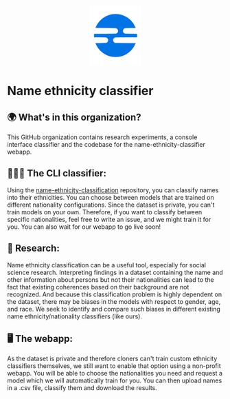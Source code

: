 <p align="center">
  <img src="https://github.com/name-ethnicity-classifier/.github/blob/main/profile/nec_logo.png" />
</p>


# Name ethnicity classifier

## :earth_africa: What's in this organization?
This GitHub organization contains research experiments, a console interface classifier and the codebase for the name-ethnicity-classifier webapp.

## 👨🏽‍💻 The CLI classifier:
Using the [name-ethnicity-classification](https://github.com/name-ethnicity-classifier/name-ethnicity-classification) repository, you can classify names into their ethnicities.
You can choose between models that are trained on different nationality configurations. Since the dataset is private, you can't train models on your own. Therefore, if you want to classify between specific nationalities, feel free to write an issue, and we might train it for you. You can also wait for our webapp to go live soon!

## 🌈 Research:
Name ethnicity classification can be a useful tool, especially for social science research. Interpreting findings in a dataset containing the name and other information about persons but not their nationalities can lead to the fact that existing coherences based on their background are not recognized. And because this classification problem is highly dependent on the dataset, there may be biases in the models with respect to gender, age, and race. We seek to identify and compare such biases in different existing name ethnicity/nationality classifiers (like ours).

## 🖥️ The webapp:
As the dataset is private and therefore cloners can't train custom ethnicity classifiers themselves, we still want to enable that option using a non-profit webapp.
You will be able to choose the nationalities you need and request a model which we will automatically train for you. You can then upload names in a .csv file, classify them and download the results.
